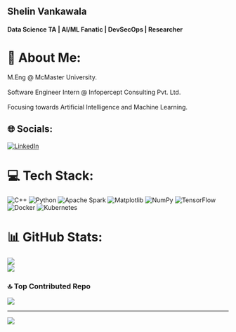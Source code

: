 ## Shelin Vankawala
#### Data Science TA | AI/ML Fanatic | DevSecOps | Researcher

# 💫 About Me:
M.Eng @ McMaster University.<br><br>Software Engineer Intern @ Infopercept Consulting Pvt. Ltd.<br><br>Focusing towards Artificial Intelligence and Machine Learning.<br>


## 🌐 Socials:
[![LinkedIn](https://img.shields.io/badge/LinkedIn-%230077B5.svg?logo=linkedin&logoColor=white)](https://linkedin.com/in/https://www.linkedin.com/in/shelinvankawala/) 

# 💻 Tech Stack:
![C++](https://img.shields.io/badge/c++-%2300599C.svg?style=flat&logo=c%2B%2B&logoColor=white) ![Python](https://img.shields.io/badge/python-3670A0?style=flat&logo=python&logoColor=ffdd54) ![Apache Spark](https://img.shields.io/badge/Apache%20Spark-FDEE21?style=flat&logo=apachespark&logoColor=black) ![Matplotlib](https://img.shields.io/badge/Matplotlib-%23ffffff.svg?style=flat&logo=Matplotlib&logoColor=black) ![NumPy](https://img.shields.io/badge/numpy-%23013243.svg?style=flat&logo=numpy&logoColor=white) ![TensorFlow](https://img.shields.io/badge/TensorFlow-%23FF6F00.svg?style=flat&logo=TensorFlow&logoColor=white) ![Docker](https://img.shields.io/badge/docker-%230db7ed.svg?style=flat&logo=docker&logoColor=white) ![Kubernetes](https://img.shields.io/badge/kubernetes-%23326ce5.svg?style=flat&logo=kubernetes&logoColor=white)
# 📊 GitHub Stats:
![](https://github-readme-stats.vercel.app/api?username=ShelinVankawala&theme=onedark&hide_border=true&include_all_commits=true&count_private=false)<br/>
![](https://github-readme-stats.vercel.app/api/top-langs/?username=ShelinVankawala&theme=onedark&hide_border=true&include_all_commits=true&count_private=false&layout=compact)

### 🔝 Top Contributed Repo
![](https://github-contributor-stats.vercel.app/api?username=ShelinVankawala&limit=5&theme=dark&combine_all_yearly_contributions=true)

---
[![](https://visitcount.itsvg.in/api?id=ShelinVankawala&icon=0&color=0)](https://visitcount.itsvg.in)

<!-- Proudly created with GPRM ( https://gprm.itsvg.in ) -->
